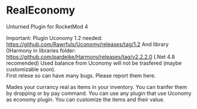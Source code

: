 # RealEconomy
Unturned Plugin for RocketMod 4

Important: Plugin Uconomy 1.2 needed: https://github.com/Rawrfuls/Uconomy/releases/tag/1.2
           And library 0Harmony in libraries folder: https://github.com/pardeike/Harmony/releases/tag/v2.2.2.0 (.Net 4.8 recomended)
           Used balance from Uconomy will not be trasfered (maybe customizable soon).           
           First relese so can have many bugs. Please report them here.

Mades your currancy real as items in your inventory. You can tranfer them by dropping or by pay command.
You can use any plugin that use Uconomy as economy plugin. You can customize the items and their value.
